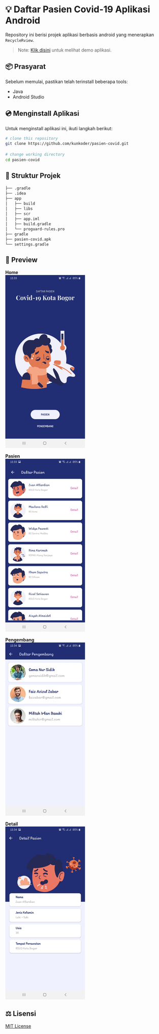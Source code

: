 # :bulb: Daftar Pasien Covid-19 Aplikasi Android

Repository ini berisi projek aplikasi berbasis android yang menerapkan `RecycleRview`.

>Note: [Klik disini](https://raw.githubusercontent.com/kunkoder/pasien-covid/main/pasien-covid.apk) untuk melihat demo aplikasi.

## :package: Prasyarat

Sebelum memulai, pastikan telah terinstall beberapa tools:
* Java
* Android Studio

## :cd: Menginstall Aplikasi

Untuk menginstall aplikasi ini, ikuti langkah berikut:

```bash
# clone this repository
git clone https://github.com/kunkoder/pasien-covid.git

# change working directory
cd pasien-covid
```

## :open_file_folder: Struktur Projek

```text
├── .gradle
├── .idea
├── app
│   ├── build
│   ├── libs
│   ├── scr
│   ├── app.iml
│   ├── build.gradle
│   └── proguard-rules.pro
├── gradle
├── pasien-covid.apk
└── settings.gradle
```

## :eyes: Preview

**Home**<br>
<img src="https://raw.githubusercontent.com/kunkoder/pasien-covid/main/images/preview-home.jpg" alt="drawing" width="250"/>

**Pasien**<br>
<img src="https://raw.githubusercontent.com/kunkoder/pasien-covid/master/images/preview-pasien.jpg" alt="drawing" width="250"/>

**Pengembang**<br>
<img src="https://raw.githubusercontent.com/kunkoder/pasien-covid/main/images/preview-pengembang.jpg" alt="drawing" width="250"/>

**Detail**<br>
<img src="https://raw.githubusercontent.com/kunkoder/pasien-covid/main/images/preview-detail.jpg" alt="drawing" width="250"/>

## :balance_scale: Lisensi

[MIT License](https://github.com/kunkoder/espeka/blob/main/LICENSE)
